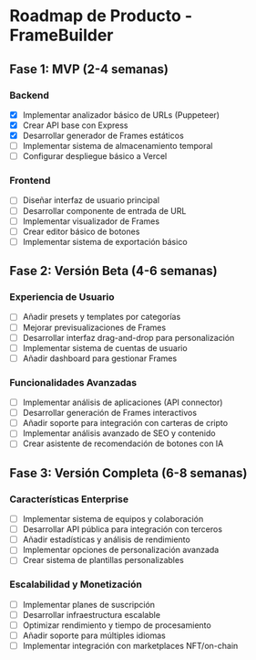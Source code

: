 # Roadmap de Producto - FrameBuilder

## Fase 1: MVP (2-4 semanas)

### Backend
- [x] Implementar analizador básico de URLs (Puppeteer)
- [x] Crear API base con Express
- [x] Desarrollar generador de Frames estáticos
- [ ] Implementar sistema de almacenamiento temporal
- [ ] Configurar despliegue básico a Vercel

### Frontend
- [ ] Diseñar interfaz de usuario principal
- [ ] Desarrollar componente de entrada de URL
- [ ] Implementar visualizador de Frames
- [ ] Crear editor básico de botones
- [ ] Implementar sistema de exportación básico

## Fase 2: Versión Beta (4-6 semanas)

### Experiencia de Usuario
- [ ] Añadir presets y templates por categorías 
- [ ] Mejorar previsualizaciones de Frames
- [ ] Desarrollar interfaz drag-and-drop para personalización
- [ ] Implementar sistema de cuentas de usuario
- [ ] Añadir dashboard para gestionar Frames

### Funcionalidades Avanzadas
- [ ] Implementar análisis de aplicaciones (API connector)
- [ ] Desarrollar generación de Frames interactivos
- [ ] Añadir soporte para integración con carteras de cripto
- [ ] Implementar análisis avanzado de SEO y contenido
- [ ] Crear asistente de recomendación de botones con IA

## Fase 3: Versión Completa (6-8 semanas)

### Características Enterprise
- [ ] Implementar sistema de equipos y colaboración
- [ ] Desarrollar API pública para integración con terceros
- [ ] Añadir estadísticas y análisis de rendimiento
- [ ] Implementar opciones de personalización avanzada
- [ ] Crear sistema de plantillas personalizables

### Escalabilidad y Monetización
- [ ] Implementar planes de suscripción
- [ ] Desarrollar infraestructura escalable
- [ ] Optimizar rendimiento y tiempo de procesamiento
- [ ] Añadir soporte para múltiples idiomas
- [ ] Implementar integración con marketplaces NFT/on-chain